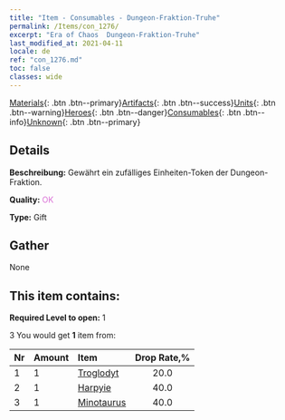 ```yaml
---
title: "Item - Consumables - Dungeon-Fraktion-Truhe"
permalink: /Items/con_1276/
excerpt: "Era of Chaos  Dungeon-Fraktion-Truhe"
last_modified_at: 2021-04-11
locale: de
ref: "con_1276.md"
toc: false
classes: wide
---
```

 [Materials](/de/Items/){: .btn .btn--primary}[Artifacts](/de/Items/Artifacts/){: .btn .btn--success}[Units](/de/Items/Units/){: .btn .btn--warning}[Heroes](/de/Items/Heroes/){: .btn .btn--danger}[Consumables](/de/Items/Consumables/){: .btn .btn--info}[Unknown](/de/Items/Unknown/){: .btn .btn--primary}

## Details
 **Beschreibung:** Gewährt ein zufälliges Einheiten-Token der Dungeon-Fraktion.

 **Quality:** <span style="color: #DA70D6">OK</span>

 **Type:** Gift

## Gather

  None

## This item contains:

 **Required Level to open:** 1

 3 You would get **1** item  from:

  | Nr | Amount |     Item    | Drop Rate,% |
  |:---|:-------|:------------|:---------:|
  | 1 | 1 | [Troglodyt](/de/Items/unt_244/) | 20.0 | 
  | 2 | 1 | [Harpyie](/de/Items/unt_245/) | 40.0 | 
  | 3 | 1 | [Minotaurus](/de/Items/unt_248/) | 40.0 | 
